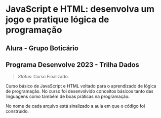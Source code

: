 <h1> JavaScript e HTML: desenvolva um jogo e pratique lógica de programação </h1>
<h2> Alura - Grupo Boticário</h2>
<h2> Programa Desenvolve 2023 - Trilha Dados</h2>

> <i>Status</i>: Curso Finalizado.

<p> Curso básico de JavaScript e HTML voltado para o aprendizado de lógica de programação. No curso foi desenvolvido conceitos básicos tanto das linguagens como também de boas práticas na programação.</p>
<p> No nome de cada arquivo está sinalizado a aula em que o código foi construído.</p>
